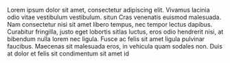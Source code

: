 Lorem ipsum dolor sit amet, consectetur adipiscing elit. Vivamus lacinia odio vitae vestibulum vestibulum. situn
Cras venenatis euismod malesuada. Nam consectetur nisi sit amet libero tempus, nec tempor lectus dapibus. 
Curabitur fringilla, justo eget lobortis sitlas luctus, eros odio hendrerit nisi, at bibendum nulla lorem nec ligula. 
Fusce ac felis sit amet ligula pulvinar faucibus. 
Maecenas sit malesuada eros, in vehicula quam sodales non. Duis at dolor et felis sit condimentum sit amet id 
        